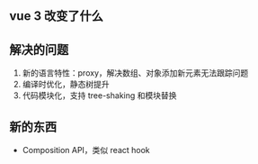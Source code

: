 ## vue 3 改变了什么

## 解决的问题

1. 新的语言特性：proxy，解决数组、对象添加新元素无法跟踪问题
2. 编译时优化，静态树提升
3. 代码模块化，支持 tree-shaking 和模块替换



## 新的东西

- Composition API，类似 react hook